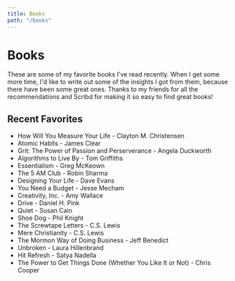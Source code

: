```yaml
---
title: Books
path: "/books"
---
```


# Books

These are some of my favorite books I've read recently. When I get some more time, I'd like to write out some of the insights I got from them, because there have been some great ones. Thanks to my friends for all the recommendations and Scribd for making it so easy to find great books!

## Recent Favorites
- How Will You Measure Your Life - Clayton M. Christensen
- Atomic Habits - James Clear
- Grit: The Power of Passion and Perserverance - Angela Duckworth
- Algorithms to Live By - Tom Griffiths
- Essentialism - Greg McKeown
- The 5 AM Club - Robin Sharma
- Designing Your Life - Dave Evans
- You Need a Budget - Jesse Mecham
- Creativity, Inc. - Amy Wallace
- Drive - Daniel H. Pink
- Quiet - Susan Cain
- Shoe Dog - Phil Knight
- The Screwtape Letters - C.S. Lewis
- Mere Christianity - C.S. Lewis
- The Mormon Way of Doing Business - Jeff Benedict
- Unbroken - Laura Hillenbrand
- Hit Refresh - Satya Nadella
- The Power to Get Things Done (Whether You Like It or Not) - Chris Cooper
